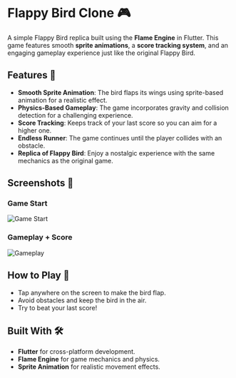 # Flappy Bird Clone 🎮  

A simple Flappy Bird replica built using the **Flame Engine** in Flutter. This game features smooth **sprite animations**, a **score tracking system**, and an engaging gameplay experience just like the original Flappy Bird.  

## Features 🚀  
- **Smooth Sprite Animation**: The bird flaps its wings using sprite-based animation for a realistic effect.  
- **Physics-Based Gameplay**: The game incorporates gravity and collision detection for a challenging experience.  
- **Score Tracking**: Keeps track of your last score so you can aim for a higher one.  
- **Endless Runner**: The game continues until the player collides with an obstacle.  
- **Replica of Flappy Bird**: Enjoy a nostalgic experience with the same mechanics as the original game.  

## Screenshots 📸  
### Game Start  
![Game Start](lib/screenshots/play.png)  

### Gameplay + Score
![Gameplay](lib/screenshots/score.png)  

## How to Play 🎯  
- Tap anywhere on the screen to make the bird flap.  
- Avoid obstacles and keep the bird in the air.  
- Try to beat your last score!  

## Built With 🛠️  
- **Flutter** for cross-platform development.  
- **Flame Engine** for game mechanics and physics.  
- **Sprite Animation** for realistic movement effects.  

